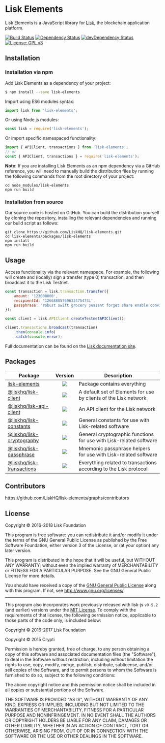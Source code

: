 # Lisk Elements

Lisk Elements is a JavaScript library for [Lisk][Lisk Core GitHub], the blockchain application platform.

[![Build Status](https://jenkins.lisk.io/buildStatus/icon?job=lisk-elements/development)](https://jenkins.lisk.io/job/lisk-elements/job/development/)
<a href="https://david-dm.org/LiskHQ/lisk-elements"><img src="https://david-dm.org/LiskHQ/lisk-elements.svg" alt="Dependency Status"></a>
<a href="https://david-dm.org/LiskHQ/lisk-elements/?type=dev"><img src="https://david-dm.org/LiskHQ/lisk-elements/dev-status.svg" alt="devDependency Status"></a>
[![License: GPL v3](https://img.shields.io/badge/License-GPL%20v3-blue.svg)](http://www.gnu.org/licenses/gpl-3.0)

## Installation

### Installation via npm

Add Lisk Elements as a dependency of your project:

```sh
$ npm install --save lisk-elements
```

Import using ES6 modules syntax:

```js
import lisk from 'lisk-elements';
```

Or using Node.js modules:

```js
const lisk = require('lisk-elements');
```

Or import specific namespaced functionality:

```js
import { APIClient, transactions } from 'lisk-elements';
// or
const { APIClient, transactions } = require('lisk-elements');
```

**Note:** If you are installing Lisk Elements as an npm dependency via a GitHub reference, you will need to manually build the distribution files by running the following commands from the root directory of your project:

```
cd node_modules/lisk-elements
npm run build
```

### Installation from source

Our source code is hosted on GitHub. You can build the distribution yourself by cloning the repository, installing the relevant dependencies and running our build script as follows:

```
git clone https://github.com/LiskHQ/lisk-elements.git
cd lisk-elements/packages/lisk-elements
npm install
npm run build
```

## Usage

Access functionality via the relevant namespace. For example, the following will create and (locally) sign a transfer (type 0) transaction, and then broadcast it to the Lisk Testnet.

```js
const transaction = lisk.transaction.transfer({
	amount: '123000000',
	recipientId: '12668885769632475474L',
	passphrase: 'robust swift grocery peasant forget share enable convince deputy road keep cheap',
});

const client = lisk.APIClient.createTestnetAPIClient();

client.transactions.broadcast(transaction)
	.then(console.info)
	.catch(console.error);
```

Full documentation can be found on the [Lisk documentation site][].

## Packages

| Package                                                 |                                                      Version                                                      | Description                                                        |
| ------------------------------------------------------- | :---------------------------------------------------------------------------------------------------------------: | ------------------------------------------------------------------ |
| [lisk-elements](/packages/lisk-elements)                 |       [![](https://img.shields.io/badge/npm-v1.1.1-green.svg)](https://www.npmjs.com/package/lisk-elements)       | Package contains everything                                        |
| [@liskhq/lisk-client](/packages/lisk-client)             |    [![](https://img.shields.io/badge/npm-v1.1.0-green.svg)](https://www.npmjs.com/package/@liskhq/lisk-client)    | A default set of Elements for use by clients of the Lisk network   |
| [@liskhq/lisk-api-client](/packages/lisk-api-client)     |  [![](https://img.shields.io/badge/npm-v1.1.0-green.svg)](https://www.npmjs.com/package/@liskhq/lisk-api-client)  | An API client for the Lisk network                                 |
| [@liskhq/lisk-constants](/packages/lisk-constants)       |  [![](https://img.shields.io/badge/npm-v1.1.0-green.svg)](https://www.npmjs.com/package/@liskhq/lisk-constants)   | General constants for use with Lisk-related software               |
| [@liskhq/lisk-cryptography](/packages/lisk-cryptography) | [![](https://img.shields.io/badge/npm-v1.1.0-green.svg)](https://www.npmjs.com/package/@liskhq/lisk-cryptography) | General cryptographic functions for use with Lisk-related software |
| [@liskhq/lisk-passphrase](/packages/lisk-passphrase)     |  [![](https://img.shields.io/badge/npm-v1.1.0-green.svg)](https://www.npmjs.com/package/@liskhq/lisk-passphrase)  | Mnemonic passphrase helpers for use with Lisk-related software     |
| [@liskhq/lisk-transactions](/packages/lisk-transactions) | [![](https://img.shields.io/badge/npm-v1.1.0-green.svg)](https://www.npmjs.com/package/@liskhq/lisk-transactions) | Everything related to transactions according to the Lisk protocol  |

## Contributors

https://github.com/LiskHQ/lisk-elements/graphs/contributors

## License

Copyright © 2016-2018 Lisk Foundation

This program is free software: you can redistribute it and/or modify it under the terms of the GNU General Public License as published by the Free Software Foundation, either version 3 of the License, or (at your option) any later version.

This program is distributed in the hope that it will be useful, but WITHOUT ANY WARRANTY; without even the implied warranty of MERCHANTABILITY or FITNESS FOR A PARTICULAR PURPOSE. See the GNU General Public License for more details.

You should have received a copy of the [GNU General Public License](https://github.com/LiskHQ/lisk-elements/tree/master/LICENSE) along with this program.  If not, see <http://www.gnu.org/licenses/>.

***

This program also incorporates work previously released with lisk-js `v0.5.2` (and earlier) versions under the [MIT License](https://opensource.org/licenses/MIT). To comply with the requirements of that license, the following permission notice, applicable to those parts of the code only, is included below:

Copyright © 2016-2017 Lisk Foundation

Copyright © 2015 Crypti

Permission is hereby granted, free of charge, to any person obtaining a copy of this software and associated documentation files (the "Software"), to deal in the Software without restriction, including without limitation the rights to use, copy, modify, merge, publish, distribute, sublicense, and/or sell copies of the Software, and to permit persons to whom the Software is furnished to do so, subject to the following conditions:

The above copyright notice and this permission notice shall be included in all copies or substantial portions of the Software.

THE SOFTWARE IS PROVIDED "AS IS", WITHOUT WARRANTY OF ANY KIND, EXPRESS OR IMPLIED, INCLUDING BUT NOT LIMITED TO THE WARRANTIES OF MERCHANTABILITY, FITNESS FOR A PARTICULAR PURPOSE AND NONINFRINGEMENT. IN NO EVENT SHALL THE AUTHORS OR COPYRIGHT HOLDERS BE LIABLE FOR ANY CLAIM, DAMAGES OR OTHER LIABILITY, WHETHER IN AN ACTION OF CONTRACT, TORT OR OTHERWISE, ARISING FROM, OUT OF OR IN CONNECTION WITH THE SOFTWARE OR THE USE OR OTHER DEALINGS IN THE SOFTWARE.


[Lisk Core GitHub]: https://github.com/LiskHQ/lisk
[Lisk documentation site]: https://lisk.io/documentation/lisk-elements
